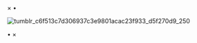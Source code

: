 × •

![tumblr_c6f513c7d306937c3e9801acac23f933_d5f270d9_250](https://github.com/user-attachments/assets/7bd1076c-31e4-4952-bc39-1748997c3dbd)


• × 

